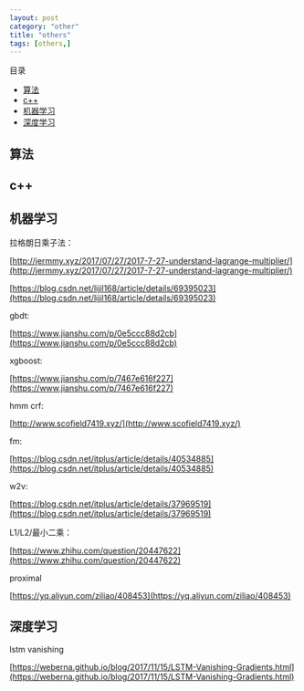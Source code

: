 ```yaml
---
layout: post
category: "other"
title: "others"
tags: [others,]
---
```


目录

<!-- TOC -->

- [算法](#算法)
- [c++](#c)
- [机器学习](#机器学习)
- [深度学习](#深度学习)

<!-- /TOC -->

## 算法



## c++



## 机器学习

拉格朗日乘子法：

[http://jermmy.xyz/2017/07/27/2017-7-27-understand-lagrange-multiplier/](http://jermmy.xyz/2017/07/27/2017-7-27-understand-lagrange-multiplier/)

[https://blog.csdn.net/lijil168/article/details/69395023](https://blog.csdn.net/lijil168/article/details/69395023)

gbdt:

[https://www.jianshu.com/p/0e5ccc88d2cb](https://www.jianshu.com/p/0e5ccc88d2cb)

xgboost:

[https://www.jianshu.com/p/7467e616f227](https://www.jianshu.com/p/7467e616f227)

hmm crf:

[http://www.scofield7419.xyz/](http://www.scofield7419.xyz/)

fm:

[https://blog.csdn.net/itplus/article/details/40534885](https://blog.csdn.net/itplus/article/details/40534885)

w2v:

[https://blog.csdn.net/itplus/article/details/37969519](https://blog.csdn.net/itplus/article/details/37969519)

L1/L2/最小二乘：

[https://www.zhihu.com/question/20447622](https://www.zhihu.com/question/20447622)

proximal 

[https://yq.aliyun.com/ziliao/408453](https://yq.aliyun.com/ziliao/408453)

## 深度学习

lstm vanishing

[https://weberna.github.io/blog/2017/11/15/LSTM-Vanishing-Gradients.html](https://weberna.github.io/blog/2017/11/15/LSTM-Vanishing-Gradients.html)

